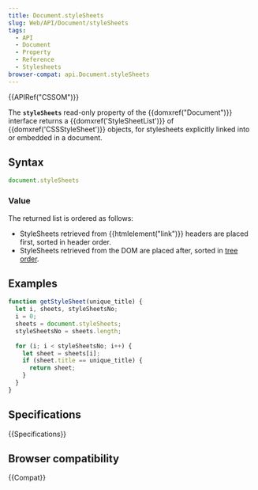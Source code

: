 ```yaml
---
title: Document.styleSheets
slug: Web/API/Document/styleSheets
tags:
  - API
  - Document
  - Property
  - Reference
  - Stylesheets
browser-compat: api.Document.styleSheets
---
```

{{APIRef("CSSOM")}}

The **`styleSheets`** read-only property of the {{domxref("Document")}} interface returns a {{domxref('StyleSheetList')}} of {{domxref('CSSStyleSheet')}} objects, for stylesheets explicitly linked into or embedded in a document.

## Syntax

```js
document.styleSheets
```

### Value

The returned list is ordered as follows:

- StyleSheets retrieved from {{htmlelement("link")}} headers are placed first, sorted in header order.
- StyleSheets retrieved from the DOM are placed after, sorted in [tree order](https://dom.spec.whatwg.org/#concept-tree-order).

## Examples

```js
function getStyleSheet(unique_title) {
  let i, sheets, styleSheetsNo;
  i = 0;
  sheets = document.styleSheets;
  styleSheetsNo = sheets.length;
  
  for (i; i < styleSheetsNo; i++) {
    let sheet = sheets[i];
    if (sheet.title == unique_title) {
      return sheet;
    }
  }
}

```

## Specifications

{{Specifications}}

## Browser compatibility

{{Compat}}
